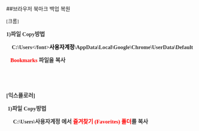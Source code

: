 ##브라우저 북마크 백업 복원
						<div id="postViewArea">						<div id="postViewArea">						<div id="post-view220660142387" class="post-view pcol2 _param(1) _postViewArea220660142387">						<div id="post-view220660142387" class="post-view pcol2 _param(1) _postViewArea220660142387">							<p><span style="font-family: Tahoma; font-size: 10pt;">[크롬]</span></p><p><strong><font face="Batang"><span style="font-family: Tahoma; font-size: 11pt; box-sizing: border-box;"><font color="#333333">1)파일 Copy방법</font></span></font></strong></p><p><strong><font face="Batang"><span style="font-family: Tahoma; font-size: 11pt; box-sizing: border-box;"><font color="#333333">&nbsp;&nbsp;&nbsp; C:\Users\</font></span><span style="color: rgb(0, 0, 0); font-family: Tahoma; font-size: 11pt; box-sizing: border-box;">사용자계정</span><span style="font-size: 12pt; box-sizing: border-box;"><font color="#333333"><span style="font-family: Tahoma; font-size: 11pt;">\AppData\Local\Google\Chrome\UserData\Default</span><span class="Apple-converted-space" style="font-family: Tahoma; font-size: 11pt;">&nbsp; </span></font></span></font></strong></p><p><strong><font face="Batang"><span style="font-size: 12pt; box-sizing: border-box;"><font color="#333333"><font face="Tahoma"><span style="color: rgb(255, 0, 0); font-size: 11pt;">&nbsp;&nbsp; Bookmarks</span><span style="font-size: 11pt;"> 파일을 복사</span></font></font></span></font></strong></p><p><strong><font color="#333333" face="Tahoma"><br /></font></strong></p><p><strong><font color="#333333" face="Tahoma"><br /></font></strong></p><p><strong><font color="#333333" face="Tahoma"><span style="font-size: 11pt;">[익스플로러]</span></font></strong></p><p><font color="#333333" face="Tahoma"><strong><span style="font-size: 11pt;">&nbsp;</span></strong><span style="font-family: Tahoma; font-size: 11pt; box-sizing: border-box;"><font color="#333333"><strong>1)파일 Copy방법</strong></font></span></font></p><p><strong><font color="#333333" face="Tahoma"><span style="font-size: 11pt;">&nbsp;&nbsp;&nbsp;&nbsp; </span><span style="font-size: 11pt;">C:\Users\사용자계정 에서 <span style="color: rgb(255, 0, 0);">즐겨찾기 (Favorites) 폴더</span>를 복사</span></font></strong></p><p><strong><font color="#333333" face="Tahoma"><span style="font-size: 12pt; box-sizing: border-box;"><br /></span></font></strong></p><p><strong><font face="Batang"><span style="font-size: 12pt; box-sizing: border-box;"><font color="#333333"><span class="Apple-converted-space" style="font-family: Tahoma;">&#8203;</span></font></span></font></strong>&nbsp;</p>						</div>						</div>